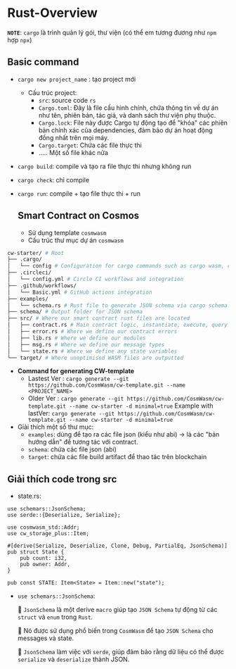 # Rust-Overview

**`NOTE`**: `cargo` là trình quản lý gói, thư viện (có thể em tương đương như `npm` hợp `npx`)

## **Basic command**

- `cargo new project_name` : tạo project mới
  - Cấu trúc project:
    - `src`: source code `rs`
    - `Cargo.toml`: Đây là file cấu hình chính, chứa thông tin về dự án như tên, phiên bản, tác giả, và danh sách thư viện phụ thuộc.
    - `Cargo.lock`: File này được Cargo tự động tạo để "khóa" các phiên bản chính xác của dependencies, đảm bảo dự án hoạt động đồng nhất trên mọi máy.
    - `Cargo.target`: Chứa các file thực thi
    - ..... Một số file khác nữa
- `cargo build`: compile và tạo ra file thực thi nhưng không run
- `cargo check`: chỉ compile
- `cargo run`: compile + tạo file thực thi + run

  ## **Smart Contract on Cosmos**
  - Sử dụng template `cosmwasm`
  - Cấu trúc thư mục dự án `cosmwasm`
```bash
cw-starter/ # Root
├── .cargo/
│   └── config # Configuration for cargo commands such as cargo wasm, cargo schema, etc.
├── .circleci/
│   └── config.yml # Circle CI workflows and integration
├── .github/workflows/
│   └── Basic.yml # GitHub actions integration
├── examples/
│   └── schema.rs # Rust file to generate JSON schema via cargo schema. Outputs to schema/
├── schema/ # Output folder for JSON schema
├── src/ # Where our smart contract rust files are located
│   ├── contract.rs # Main contract logic, instantiate, execute, query
│   ├── error.rs # Where we define our contract errors
│   ├── lib.rs # Where we define our modules
│   ├── msg.rs # Where we define our message types
│   └── state.rs # Where we define any state variables
└── target/ # Where unoptimised WASM files are outputted
```
- **Command for generating CW-template**
  - Lastest Ver : `cargo generate --git https://github.com/CosmWasm/cw-template.git --name <PROJECT_NAME>`
  - Older Ver   : `cargo generate --git https://github.com/CosmWasm/cw-template.git --name cw-starter -d minimal=true`
  Example with lastVer: `cargo generate --git https://github.com/CosmWasm/cw-template.git --name cw-starter -d minimal=true`
- Giải thích một số thư mục:
  - `examples`: dùng để tạo ra các file json (kiểu như abi) -> là các "bản hướng dẫn" để tương tác với contract.
  - `schema`: chứa các file json (abi)
  - `target`: chứa các file build artifact để thao tác trên blockchain
## **Giải thích code trong src**
- state.rs:
```solidity
use schemars::JsonSchema;
use serde::{Deserialize, Serialize};

use cosmwasm_std::Addr;
use cw_storage_plus::Item;

#[derive(Serialize, Deserialize, Clone, Debug, PartialEq, JsonSchema)]
pub struct State {
    pub count: i32,
    pub owner: Addr,
}

pub const STATE: Item<State> = Item::new("state");
```
 - `use schemars::JsonSchema`:
   
   🔹 `JsonSchema` là một derive `macro` giúp tạo `JSON Schema` tự động từ các `struct` và `enum` trong `Rust`.
   
   🔹 Nó được sử dụng phổ biến trong `CosmWasm` để tạo `JSON Schema` cho messages và state.
   
   🔹 `JsonSchema` làm việc với `serde`, giúp đảm bảo rằng dữ liệu có thể được `serialize` và `deserialize` thành JSON.


